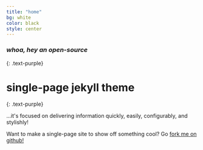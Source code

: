 ```yaml
---
title: "home"
bg: white
color: black
style: center
---
```


### *whoa, hey an open-source*
{: .text-purple}

<i class="fa fa-flask fa-5x"></i>


# single-page jekyll theme
{: .text-purple}


…it's focused on delivering information quickly, easily, configurably, and stylishly!

Want to make a single-page site to show off something cool? Go [fork me on github!](https://github.com/t413/SinglePaged)
